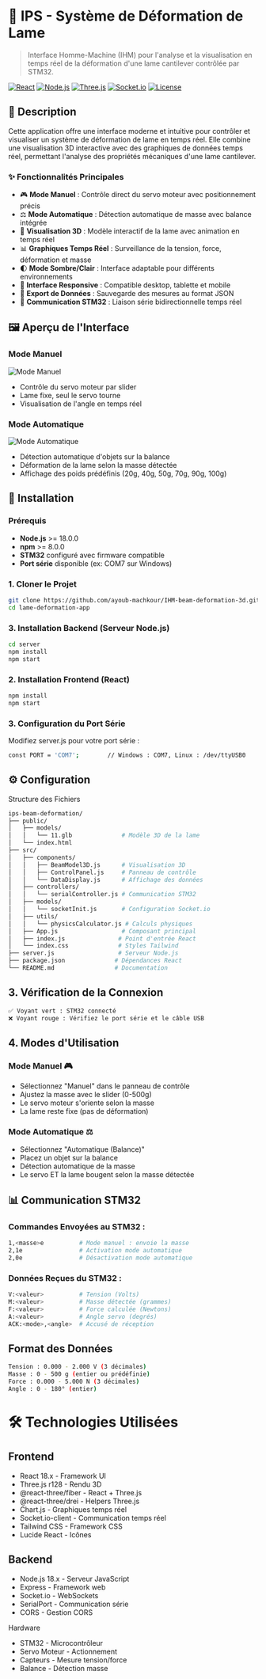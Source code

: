 # 🔬 IPS - Système de Déformation de Lame

> Interface Homme-Machine (IHM) pour l'analyse et la visualisation en temps réel de la déformation d'une lame cantilever contrôlée par STM32.

[![React](https://img.shields.io/badge/React-18.x-blue.svg)](https://reactjs.org/)
[![Node.js](https://img.shields.io/badge/Node.js-18.x-green.svg)](https://nodejs.org/)
[![Three.js](https://img.shields.io/badge/Three.js-r128-orange.svg)](https://threejs.org/)
[![Socket.io](https://img.shields.io/badge/Socket.io-4.6-red.svg)](https://socket.io/)
[![License](https://img.shields.io/badge/License-MIT-yellow.svg)](LICENSE)

## 📖 Description

Cette application offre une interface moderne et intuitive pour contrôler et visualiser un système de déformation de lame en temps réel. Elle combine une visualisation 3D interactive avec des graphiques de données temps réel, permettant l'analyse des propriétés mécaniques d'une lame cantilever.

### ✨ Fonctionnalités Principales

- 🎮 **Mode Manuel** : Contrôle direct du servo moteur avec positionnement précis
- ⚖️ **Mode Automatique** : Détection automatique de masse avec balance intégrée  
- 🎯 **Visualisation 3D** : Modèle interactif de la lame avec animation en temps réel
- 📊 **Graphiques Temps Réel** : Surveillance de la tension, force, déformation et masse
- 🌓 **Mode Sombre/Clair** : Interface adaptable pour différents environnements
- 📱 **Interface Responsive** : Compatible desktop, tablette et mobile
- 💾 **Export de Données** : Sauvegarde des mesures au format JSON
- 🔌 **Communication STM32** : Liaison série bidirectionnelle temps réel

## 🖼️ Aperçu de l'Interface

### Mode Manuel
![Mode Manuel](public/images/ihm-manual.png)

- Contrôle du servo moteur par slider
- Lame fixe, seul le servo tourne
- Visualisation de l'angle en temps réel

### Mode Automatique  
![Mode Automatique](public/images/ihm-auto.png)
- Détection automatique d'objets sur la balance
- Déformation de la lame selon la masse détectée
- Affichage des poids prédéfinis (20g, 40g, 50g, 70g, 90g, 100g)

## 🚀 Installation

### Prérequis

- **Node.js** >= 18.0.0
- **npm** >= 8.0.0  
- **STM32** configuré avec firmware compatible
- **Port série** disponible (ex: COM7 sur Windows)

### 1. Cloner le Projet

```bash
git clone https://github.com/ayoub-machkour/IHM-beam-deformation-3d.git
cd lame-deformation-app
```


### 3. Installation Backend (Serveur Node.js)

```bash
cd server
npm install 
npm start
```
### 2. Installation Frontend (React)

```bash
npm install 
npm start
```
### 3. Configuration du Port Série
Modifiez server.js pour votre port série :
```bash
const PORT = 'COM7';        // Windows : COM7, Linux : /dev/ttyUSB0
```
## ⚙️ Configuration
Structure des Fichiers
```bash
ips-beam-deformation/
├── public/
│   ├── models/
│   │   └── 11.glb              # Modèle 3D de la lame
│   └── index.html
├── src/
│   ├── components/
│   │   ├── BeamModel3D.js      # Visualisation 3D
│   │   ├── ControlPanel.js     # Panneau de contrôle  
│   │   └── DataDisplay.js      # Affichage des données
│   ├── controllers/
│   │   └── serialController.js # Communication STM32
│   ├── models/
│   │   └── socketInit.js       # Configuration Socket.io
│   ├── utils/
│   │   └── physicsCalculator.js # Calculs physiques
│   ├── App.js                  # Composant principal
│   ├── index.js               # Point d'entrée React
│   └── index.css              # Styles Tailwind
├── server.js                  # Serveur Node.js
├── package.json              # Dépendances React
└── README.md                 # Documentation
```
## 3. Vérification de la Connexion
```bash
✅ Voyant vert : STM32 connecté
❌ Voyant rouge : Vérifiez le port série et le câble USB
```

## 4. Modes d'Utilisation

### Mode Manuel 🎮

- Sélectionnez "Manuel" dans le panneau de contrôle
- Ajustez la masse avec le slider (0-500g)
- Le servo moteur s'oriente selon la masse
- La lame reste fixe (pas de déformation)

### Mode Automatique ⚖️

- Sélectionnez "Automatique (Balance)"
- Placez un objet sur la balance
- Détection automatique de la masse
- Le servo ET la lame bougent selon la masse détectée

## 📊 Communication STM32
### Commandes Envoyées au STM32 :
```bash
1,<masse>e          # Mode manuel : envoie la masse
2,1e                # Activation mode automatique  
2,0e                # Désactivation mode automatique
```
### Données Reçues du STM32 :
```bash
V:<valeur>          # Tension (Volts)
M:<valeur>          # Masse détectée (grammes)  
F:<valeur>          # Force calculée (Newtons)
A:<valeur>          # Angle servo (degrés)
ACK:<mode>,<angle>  # Accusé de réception
```
## Format des Données

```bash
Tension : 0.000 - 2.000 V (3 décimales)
Masse : 0 - 500 g (entier ou prédéfinie)
Force : 0.000 - 5.000 N (3 décimales)
Angle : 0 - 180° (entier)
```
# 🛠️ Technologies Utilisées
## Frontend

- React 18.x - Framework UI
- Three.js r128 - Rendu 3D
- @react-three/fiber - React + Three.js
- @react-three/drei - Helpers Three.js
- Chart.js - Graphiques temps réel
- Socket.io-client - Communication temps réel
- Tailwind CSS - Framework CSS
- Lucide React - Icônes

## Backend

- Node.js 18.x - Serveur JavaScript
- Express - Framework web
- Socket.io - WebSockets
- SerialPort - Communication série
- CORS - Gestion CORS

Hardware

- STM32 - Microcontrôleur
- Servo Moteur - Actionnement
- Capteurs - Mesure tension/force
- Balance - Détection masse